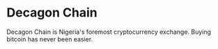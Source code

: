 # Decagon Chain
Decagon Chain is Nigeria's foremost cryptocurrency exchange. Buying bitcoin has never been easier.
